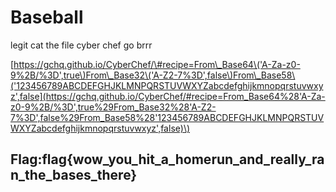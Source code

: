 # Baseball

legit cat the file cyber chef go brrr

[https://gchq.github.io/CyberChef/\#recipe=From\_Base64\('A-Za-z0-9%2B/%3D',true\)From\_Base32\('A-Z2-7%3D',false\)From\_Base58\('123456789ABCDEFGHJKLMNPQRSTUVWXYZabcdefghijkmnopqrstuvwxyz',false](https://gchq.github.io/CyberChef/#recipe=From_Base64%28'A-Za-z0-9%2B/%3D',true%29From_Base32%28'A-Z2-7%3D',false%29From_Base58%28'123456789ABCDEFGHJKLMNPQRSTUVWXYZabcdefghijkmnopqrstuvwxyz',false)\)

## Flag:flag{wow\_you\_hit\_a\_homerun\_and\_really\_ran\_the\_bases\_there}

